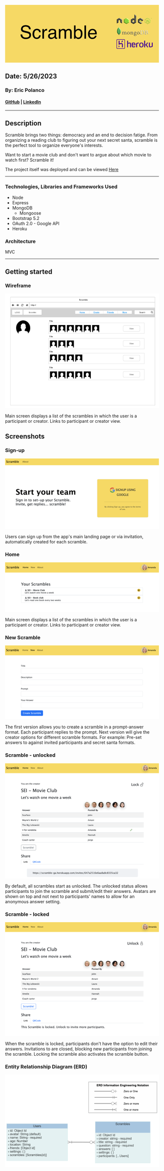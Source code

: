 
![Main](/public/images/readme/main.png)

## Date: 5/26/2023

### By: Eric Polanco

#### [GitHub](https://github.com/epolancot) | [LinkedIn](www.linkedin.com/in/epolancot) 

---
## **Description**
Scramble brings two things: democracy and an end to decision fatige. From organizing a reading club to figuring out your next secret santa, scramble is the perfect tool to organize everyone's interests. 

Want to start a movie club and don't want to argue about which movie to watch first? Scramble it! 

The project itself was deployed and can be viewed [Here](https://scramble-ga.herokuapp.com)

---
### **Technologies, Libraries and Frameworks Used**
- Node
- Express
- MongoDB
  - Mongoose
- Bootstrap 5.2
- OAuth 2.0 - Google API
- Heroku


### Architecture 
MVC

---

## **Getting started**

### Wireframe
![Main](/public/images/readme/user-main.png)

Main screen displays a list of the scrambles in which the user is a participant or creator. Links to participant or creator view.

## Screenshots

### Sign-up
![Sign in](/public/images/readme/0-sign-in.png)

Users can sign up from the app's main landing page or via invitation, automatically created for each scramble.

### Home
![Main](/public/images/readme/1-index.png)

Main screen displays a list of the scrambles in which the user is a participant or creator. Links to participant or creator view.

### New Scramble
![Scramble](/public/images/readme/2-scramble-new.png)

The first version allows you to create a scramble in a prompt-answer format. Each participant replies to the prompt. Next version will give the creator options for different scramble formats. For example: Pre-set answers to against invited participants and secret santa formats.

### Scramble - unlocked
![Scramble](/public/images/readme/2-scramble-view1.png)

By default, all scrambles start as unlocked. The unlocked status allows participants to join the scramble and submit/edit their answers. Avatars are shown on top and not next to participants' names to allow for an anonymous answer setting.

### Scramble - locked
![Scramble](/public/images/readme/2-scramble-view2.png)

When the scramble is locked, participants don't have the option to edit their answers. Invitations to are closed, blocking new participants from joining the scramble. Locking the scramble also activates the scramble button.


### Entity Relationship Diagram (ERD)
![ERD](/public/images/readme/ERD.png)

